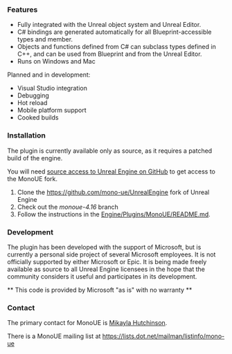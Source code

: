 ### Features

* Fully integrated with the Unreal object system and Unreal Editor.
* C# bindings are generated automatically for all Blueprint-accessible types and member.
* Objects and functions defined from C# can subclass types defined in C++, and can be used from Blueprint and from the Unreal Editor.
* Runs on Windows and Mac

Planned and in development:

* Visual Studio integration
* Debugging
* Hot reload
* Mobile platform support
* Cooked builds

### Installation

The plugin is currently available only as source, as it requires a patched build of the engine.

You will need [source access to Unreal Engine on GitHub](https://www.unrealengine.com/ue4-on-github) to get access to the MonoUE fork.

1. Clone the https://github.com/mono-ue/UnrealEngine fork of Unreal Engine
2. Check out the *monoue-4.16* branch
3. Follow the instructions in the [Engine/Plugins/MonoUE/README.md](https://github.com/mono-ue/UnrealEngine/blob/monoue-4.16/Engine/Plugins/MonoUE/README.md).

### Development

The plugin has been developed with the support of Microsoft, but is currently a personal side project of several Microsoft employees. It is not officially supported by either Microsoft or Epic. It is being made freely available as source to all Unreal Engine licensees in the hope that the community considers it useful and participates in its development.

** This code is provided by Microsoft "as is" with no warranty **

### Contact

The primary contact for MonoUE is [Mikayla Hutchinson](https://github.com/mhutch).

There is a MonoUE mailing list at https://lists.dot.net/mailman/listinfo/mono-ue
